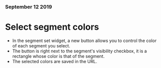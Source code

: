 ### September 12 2019
# Select segment colors
* In the segment set widget, a new button allows you to control the color of each segment you select.
* The button is right next to the segment's visibility checkbox, it is a rectangle whose color is that of the segment.
* The selected colors are saved in the URL.